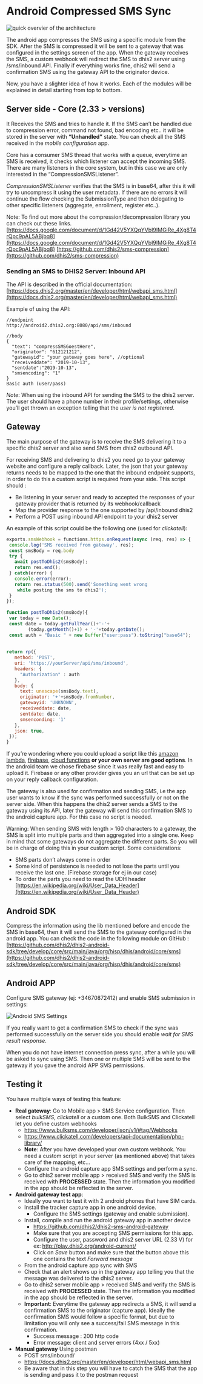 
# Android Compressed SMS Sync

![quick overvier of the architecture](resources/images/compressed-sms.png)

The android app compresses the SMS using a specific module from the SDK. After the SMS is compressed it will be sent to a gateway that was configured in the settings screen of the app. When the gateway receives the SMS, a custom webhook will redirect the SMS to dhis2 server using /sms/inbound API. Finally if everything works fine, dhis2 will send a confirmation SMS using the gateway API to the originator device.

Now, you have a slighter idea of how it works. Each of the modules will be explained in detail starting from top to bottom. 

## Server side - Core (2.33 > versions)

It Receives the SMS and tries to handle it. If the SMS can’t be handled due to compression error, command not found, bad encoding etc.. it will be stored in the server with **“Unhandled”** state. You can check all the SMS received in the *mobile configuration* app.

Core has a consumer SMS thread that works with a queue, everytime an SMS is received, it checks which listener can accept the incoming SMS. There are many listeners in the core system, but in this case we are only interested in the “CompressionSMSListener”.

*CompressionSMSListener* verifies that the SMS is in base64, after this it will try to uncompress it using the user metadata. If there are no errors it will continue the flow checking the SubmissionType and then delegating to other specific listeners (aggregate, enrollment, register etc..).

Note: To find out more about the compression/decompression library you can check out these links.
[https://docs.google.com/document/d/1Gd42V5YXQqYVbI9IMGiRe_4Xg8T4rQpc9pAL5ABjbq8](https://docs.google.com/document/d/1Gd42V5YXQqYVbI9IMGiRe_4Xg8T4rQpc9pAL5ABjbq8)
[https://github.com/dhis2/sms-compression](https://github.com/dhis2/sms-compression)

### Sending an SMS to DHIS2 Server: Inbound API

The API is described in the official documentation: [https://docs.dhis2.org/master/en/developer/html/webapi_sms.html](https://docs.dhis2.org/master/en/developer/html/webapi_sms.html)

Example of using the API:

```
//endpoint
http://android2.dhis2.org:8080/api/sms/inbound

//body
{
  "text": "compressSMSGoestHere",
  "originator": "612121212", 
  "gatewayid": "your gateway goes here", //optional
  "receiveddate": "2019-10-13",
  "sentdate":"2019-10-13",
  "smsencoding": "1"
}
Basic auth (user/pass)
```

*Note*: When using the inbound API for sending the SMS to the dhis2 server. The user should have a phone number in their profile/settings, otherwise you’ll get thrown an exception telling that the *user is not registered*.

## Gateway
The main purpose of the gateway is to receive the SMS delivering it to a specific dhis2 server and also send SMS from dhis2 outbound API.

For receiving SMS and delivering to dhis2 you need go to your gateway website and configure a reply callback. Later, the json that your gateway returns needs to be mapped to the one that the inbound endpoint supports, in order to do this a custom script is required from your side. This script should :

- Be listening in your server and ready to accepted the responses of your gateway provider that is returned by its webhook/callback 
- Map the provider response to the one supported by /api/inbound dhis2
- Perform a POST using inbound API endpoint to your dhis2 server

An example of this script could be the following one (used for *clickatell*):

```javascript
exports.smsWebhook = functions.https.onRequest(async (req, res) => {
 console.log('SMS received from gateway', res);
 const smsBody = req.body
 try {
   await postToDhis2(smsBody);
   return res.end();
 } catch(error) {
   console.error(error);
   return res.status(500).send('Something went wrong
    while posting the sms to dhis2');
 }
});
 
function postToDhis2(smsBody){
 var today = new Date();
 const date = today.getFullYear()+'-'+
        (today.getMonth()+1) + '-'+today.getDate();
 const auth = "Basic " + new Buffer("user:pass").toString("base64");
 
  
return rp({
   method: 'POST',
   uri: 'https://yourServer/api/sms/inbound',
   headers: {
     "Authorization" : auth
   },
   body: {
     text: unescape(smsBody.text),
     originator: '+'+smsBody.fromNumber,
     gatewayid: 'UNKNOWN',
     receiveddate: date,
     sentdate: date,
     smsenconding: '1'
   },
   json: true,
 });
}
```

If you’re wondering where you could upload a script like this [amazon lambda](https://aws.amazon.com/lambda/), [firebase](https://firebase.google.com/docs/functions), [cloud functions](https://cloud.google.com/functions/?utm_source=google&utm_medium=cpc&utm_campaign=emea-es-all-en-dr-bkws-all-all-trial-e-gcp-1008073&utm_content=text-ad-none-any-DEV_c-CRE_253523329901-ADGP_Hybrid+%7C+AW+SEM+%7C+BKWS+~+EXA_M:1_ES_EN_General_Cloud+Functions_google+cloud+ETL-KWID_43700019211658719-kwd-292268097025-userloc_9061033&utm_term=KW_google%20cloud%20functionality-NET_g-PLAC_&ds_rl=1242853&ds_rl=1245734&ds_rl=1245734&gclid=EAIaIQobChMIqPSVjoXK6AIVkkTTCh3CxgXFEAAYASAAEgKBNfD_BwE) **or your own server are good options**. In the android team we chose firebase since it was really fast and easy to upload it. Firebase or any other provider gives you an url that can be set up on your reply callback configuration.

The gateway is also used for confirmation and sending SMS, i.e the app user wants to know if the sync was performed successfully or not on the server side. When this happens the dhis2 server sends a SMS to the gateway using its API, later the gateway will send this confirmation SMS to the android capture app. For this case no script is needed.

Warning: When sending SMS with length > 160 characters to a gateway, the SMS is split into multiple parts and then aggregated into a single one. Keep in mind that some gateways do not aggregate the different parts. So you will be in charge of doing this in your custom script. Some considerations:

- SMS parts don’t always come in order
- Some kind of persistence is needed to not lose the parts until you receive the last one. (Firebase storage for ej in our case)
- To order the parts you need to read the UDH header [https://en.wikipedia.org/wiki/User_Data_Header](https://en.wikipedia.org/wiki/User_Data_Header)

## Android SDK

Compress the information using the lib mentioned before and encode the SMS in base64, then it will send the SMS to the gateway configured in the android app. You can check the code in the following module on GitHub :
[https://github.com/dhis2/dhis2-android-sdk/tree/develop/core/src/main/java/org/hisp/dhis/android/core/sms](https://github.com/dhis2/dhis2-android-sdk/tree/develop/core/src/main/java/org/hisp/dhis/android/core/sms)

## Android APP
Configure SMS gateway (ej: +34670872412) and enable SMS submission in settings:

![Android SMS Settings](resources/images/android-sms-settings.png)

If you really want to get a confirmation SMS to check if the sync was performed successfully on the server side you should enable *wait for SMS result response*.

When you do not have internet connection press sync, after a while you will be asked to sync using SMS. Then one or multiple SMS will be sent to the gateway if you gave the android APP SMS permissions.


## Testing it

You have multiple ways of testing this feature:
- **Real gateway**: Go to Mobile app >  SMS Service configuration. Then select *bulkSMS*, *clickatell* or a custom one. Both BulkSMS and Clickatell let you define custom webhooks
  - https://www.bulksms.com/developer/json/v1/#tag/Webhooks
  - https://www.clickatell.com/developers/api-documentation/php-library/
  - **Note**: After you have developed your own custom webhook. You need a custom script in your server (as mentioned above) that takes care of the mapping, etc...
  - Configure the android capture app SMS settings and perform a sync.
  - Go to dhis2 server mobile app > received SMS and verify the SMS is received with **PROCESSED** state. Then the information you modified in the app should be reflected in the server.
- **Android gateway test app**:
  - Ideally you want to test it with 2 android phones that have SIM cards.
  - Install the tracker capture app in one android device. 
    - Configure the SMS settings (gateway and enable submission).
  - Install, compile and run the android gateway app in another device
    - https://github.com/dhis2/dhis2-sms-android-gateway
    - Make sure that you are accepting SMS permissions for this app.
    - Configure the user, password and dhis2 server URL (2.33 V) for ex: http://play.dhis2.org/android-current/
    - Click on *Save* button and make sure that the button above this one contains the text *Forward message*
  - From the android capture app sync with SMS
  - Check that an alert shows up in the gateway app telling you that the message was delivered to the dhis2 server.
  - Go to dhis2 server mobile app > received SMS and verify the SMS is received with **PROCESSED** state. Then the information you modified in the app should be reflected in the server.
  - **Important**: Everytime the gateway app redirects a SMS, it will send a confirmation SMS to the originator (capture app). Ideally the confirmation SMS would follow a specific format, but due to limitation you will only see a success/fail SMS message in this confirmation.
    - Success message : 200 http code
    - Error message: client and server errors (4xx / 5xx)
- **Manual gateway** Using postman
  - POST sms/inbound/
  - https://docs.dhis2.org/master/en/developer/html/webapi_sms.html
  - Be aware that in this step you will have to catch the SMS that the app is sending and pass it to the postman request


